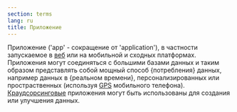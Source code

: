 ```yaml
---
section: terms
lang: ru
title: Приложение
---
```


Приложение ('app' - сокращение от 'application'), в частности запускаемое в [веб](../web/) или на мобильной и сходных платформах. Приложения могут соединяться с большими базами данных и таким образом представлять собой мощный способ {потребления} данных, например данных в {реальном времени}, персонализированных или простраственных (используя [GPS](../gps/) мобильного телефона). [Краудсорсинговые](../crowdsourcing/) приложения могут быть использованы для создания или улучшения данных.
